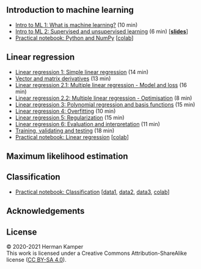 
Introduction to machine learning
--------------------------------
- [Intro to ML 1: What is machine learning?](https://youtu.be/zVNmaVwistc) (10 min)
- [Intro to ML 2: Supervised and unsupervised learning](https://youtu.be/Ep0TIg88UtM) (6 min) [[**slides**](slides/intro_to_ml-crop.pdf)]
- [Practical notebook: Python and NumPy](practicals/python_numpy/python_numpy.ipynb) [[colab](https://colab.research.google.com/github/kamperh/data414/blob/main/practicals/python_numpy/python_numpy.ipynb)]


Linear regression
-----------------
- [Linear regression 1: Simple linear regression](https://youtu.be/L5-lxSGO9bM) (14 min)
- [Vector and matrix derivatives](https://youtu.be/FCWrduAxf-Q) (13 min)
- [Linear regression 2.1: Multiple linear regression - Model and loss](https://youtu.be/zu34zcyAFzU) (16 min)
- [Linear regression 2.2: Multiple linear regression - Optimisation](https://youtu.be/QHgjzFm6vnU) (8 min)
- [Linear regression 3: Polynomial regression and basis functions](https://youtu.be/TSFMepJbHa0) (15 min)
- [Linear regression 4: Overfitting](https://youtu.be/S7B3LQJrU0w) (10 min)
- [Linear regression 5: Regularization](https://youtu.be/Zojp8z8GD8c) (15 min)
- [Linear regression 6: Evaluation and interpretation](https://youtu.be/4hkZiGk66J8) (11 min)
- [Training, validating and testing](https://youtu.be/aXRDdjK-hI4) (18 min)
- [Practical notebook: Linear regression](practicals/linear_regression/data414_linear_regression.ipynb)
[[colab](https://colab.research.google.com/github/kamperh/data414/blob/main/practicals/linear_regression/data414_linear_regression.ipynb)]


Maximum likelihood estimation
-----------------------------


Classification
--------------
- [Practical notebook: Classification](practicals/classification/data414_classification.ipynb) [[data1](practicals/classification/admissions.csv), [data2](practicals/classification/default.csv), [data3](practicals/classification/microchip.csv), [colab](https://colab.research.google.com/github/kamperh/data414/blob/main/practicals/classification/data414_classification.ipynb)]


Acknowledgements
----------------



License
-------
&copy; 2020-2021 Herman Kamper  
This work is licensed under a Creative Commons Attribution-ShareAlike
license ([CC BY-SA 4.0](http://creativecommons.org/licenses/by-sa/4.0/)).
